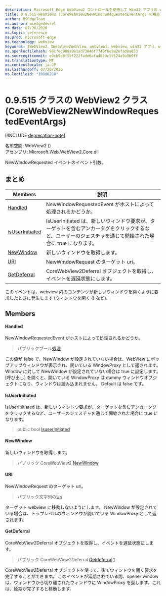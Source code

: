 ```yaml
---
description: Microsoft Edge WebView2 コントロールを使用して Win32 アプリの web コンテンツをホストする
title: 0.9.515-WebView2 (CoreWebView2NewWindowRequestedEventArgs の場合)
author: MSEdgeTeam
ms.author: msedgedevrel
ms.date: 07/20/2020
ms.topic: reference
ms.prod: microsoft-edge
ms.technology: webview
keywords: IWebView2、IWebView2WebView、webview2、webview、win32 アプリ、win32、edge、ICoreWebView2、ICoreWebView2Controller、browser control、edge html
ms.openlocfilehash: 98cfec908a0e1ad73046f7740f6e9a2efad8a853
ms.sourcegitcommit: e0cb9e6f59f222fade6afa4829c59524a9a9b9ff
ms.translationtype: MT
ms.contentlocale: ja-JP
ms.lasthandoff: 07/20/2020
ms.locfileid: "10886288"
---
```

# 0.9.515 クラスの WebView2 クラス (CoreWebView2NewWindowRequestedEventArgs) 

[!INCLUDE [deprecation-note](../../includes/deprecation-note.md)]

名前空間: WebView2 () \
アセンブリ: Microsoft.Web.WebView2.Core.dll

NewWindowRequested イベントのイベント引数。

## まとめ

 Members                        | 説明
--------------------------------|---------------------------------------------
[Handled](#handled) | NewWindowRequestedEvent がホストによって処理されるかどうか。
[IsUserInitiated](#isuserinitiated) | IsUserInitiated は、新しいウィンドウ要求が、ターゲットを含むアンカータグをクリックするなど、ユーザーのジェスチャを通じて開始された場合に true になります。
[NewWindow](#newwindow) | 新しいウィンドウを取得します。
[URI](#uri) | NewWindowRequest のターゲット uri。
[GetDeferral](#getdeferral) | CoreWebView2Deferral オブジェクトを取得し、イベントを遅延状態にします。

このイベントは、webview 内のコンテンツが新しいウィンドウを開くように要求したときに発生します (ウィンドウを開く () など)。

## Members

#### Handled 

NewWindowRequestedEvent がホストによって処理されるかどうか。

> パブリックブール[処理](#handled)

この値が false で、NewWindow が設定されていない場合は、WebView にポップアップウィンドウが表示され、開いている WindowProxy として返されます。 Window に対して NewWindow が設定されていない場合は true に設定します。 [呼び出し] を開くと、開いている WindowProxy は dummy ウィンドウオブジェクトになり、ウィンドウは読み込まれません。 Default は false です。

#### IsUserInitiated 

IsUserInitiated は、新しいウィンドウ要求が、ターゲットを含むアンカータグをクリックするなど、ユーザーのジェスチャを通じて開始された場合に true になります。

> public bool [Isuserinitiated](#isuserinitiated)

#### NewWindow 

新しいウィンドウを取得します。

> パブリック CoreWebView2 [NewWindow](#newwindow)

#### URI 

NewWindowRequest のターゲット uri。

> パブリック文字列の[Uri](#uri)

ターゲット webview に移動しないようにします。 NewWindow が設定されている場合は、トップレベルのウィンドウが開いている WindowProxy として返されます。

#### GetDeferral 

CoreWebView2Deferral オブジェクトを取得し、イベントを遅延状態にします。

> パブリック CoreWebView2Deferral [Getdeferral](#getdeferral)()

CoreWebView2Deferral オブジェクトを使って、後でウィンドウを開く要求を完了することができます。 このイベントが延期されている間、opener window は、ウィンドウから切り離されたウィンドウに WindowProxy を返します。これは、延期が完了すると移動します。

